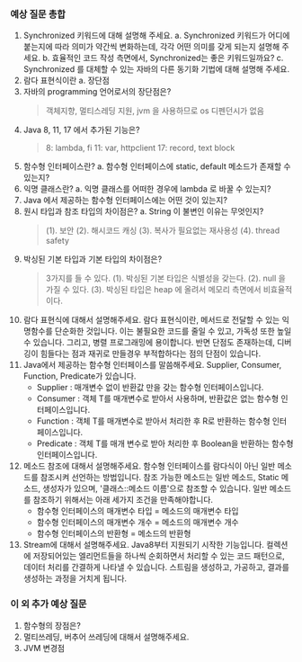 ### 예상 질문 총합
1. Synchronized 키워드에 대해 설명해 주세요.
   a. Synchronized 키워드가 어디에 붙는지에 따라 의미가 약간씩 변화하는데, 각각 어떤 의미를 갖게 되는지 설명해 주세요.
   b. 효율적인 코드 작성 측면에서, Synchronized는 좋은 키워드일까요?
   c. Synchronized 를 대체할 수 있는 자바의 다른 동기화 기법에 대해 설명해 주세요.
2. 람다 표현식이란
   a. 장단점
3. 자바의 programming 언어로서의 장단점은?
   > 객체지향, 멀티스레딩 지원, jvm 을 사용하므로 os 디펜던시가 없음
4. Java 8, 11, 17 에서 추가된 기능은?
   > 8: lambda, fi 11: var, httpclient 17: record, text block
5. 함수형 인터페이스란?
   a. 함수형 인터페이스에 static, default 메소드가 존재할 수 있는지?
6. 익명 클래스란?
   a. 익명 클래스를 어떠한 경우에 lambda 로 바꿀 수 있는지?
7. Java 에서 제공하는 함수형 인터페이스에는 어떤 것이 있는지?
8. 원시 타입과 참조 타입의 차이점은?
   a. String 이 불변인 이유는 무엇인지?
   > (1). 보안 (2). 해시코드 캐싱 (3). 복사가 필요없는 재사용성 (4). thread safety
9. 박싱된 기본 타입과 기본 타입의 차이점은?
   > 3가지를 들 수 있다. (1). 박싱된 기본 타입은 식별성을 갖는다. (2). null 을 가질 수 있다. (3). 박싱된 타입은 heap 에 올려서 메모리 측면에서 비효율적이다.
10. 람다 표현식에 대해서 설명해주세요.
    람다 표현식이란, 메서드로 전달할 수 있는 익명함수를 단순화한 것입니다.
    이는 불필요한 코드를 줄일 수 있고, 가독성 또한 높일 수 있습니다.
    그리고, 병렬 프로그래밍에 용이합니다.
    반면 단점도 존재하는데, 디버깅이 힘들다는 점과 재귀로 만들경우 부적합하다는 점의 단점이 있습니다.
11. Java에서 제공하는 함수형 인터페이스를 말씀해주세요.
    Supplier, Consumer, Function, Predicate가 있습니다.
    - Supplier : 매개변수 없이 반환값 만을 갖는 함수형 인터페이스입니다.
    - Consumer : 객체 T를 매개변수로 받아서 사용하며, 반환값은 없는 함수형 인터페이스입니다.
    - Function : 객체 T를 매개변수로 받아서 처리한 후 R로 반환하는 함수형 인터페이스입니다.
    - Predicate : 객체 T를 매개 변수로 받아 처리한 후 Boolean을 반환하는 함수형 인터페이스입니다.
12. 메소드 참조에 대해서 설명해주세요.
    함수형 인터페이스를 람다식이 아닌 일반 메소드를 참조시켜 선언하는 방법입니다.
    참조 가능한 메소드는 일반 메소드, Static 메소드, 생성자가 있으며, '클래스::메소드 이름'으로 참조할 수 있습니다.
    일반 메소드를 참조하기 위해서는 아래 세가지 조건을 만족해야합니다.
    - 함수형 인터페이스의 매개변수 타입 = 메소드의 매개변수 타입
    - 함수형 인터페이스의 매개변수 개수 = 메소드의 매개변수 개수
    - 함수형 인터페이스의 반환형 = 메소드의 반환형
13. Stream에 대해서 설명해주세요.
    Java8부터 지원되기 시작한 기능입니다.
    컬렉션에 저장되어있는 엘리먼트들을 하나씩 순회하면서 처리할 수 있는 코드 패턴으로, 데이터 처리를 간결하게 나타낼 수 있습니다.
    스트림을 생성하고, 가공하고, 결과를 생성하는 과정을 거치게 됩니다.

### 이 외 추가 예상 질문
1. 함수형의 장점은?
2. 멀티쓰레딩, 버추어 쓰레딩에 대해서 설명해주세요.
3. JVM 변경점
